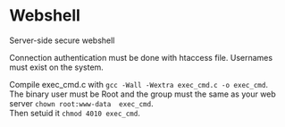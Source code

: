 # Webshell
Server-side secure webshell 

Connection authentication must be done with htaccess file. Usernames must exist on the system.

Compile exec_cmd.c with `gcc -Wall -Wextra exec_cmd.c -o exec_cmd`.  
The binary user must be Root and the group must the same as your web server `chown root:www-data 
exec_cmd`.  
Then setuid it `chmod 4010 exec_cmd`.
